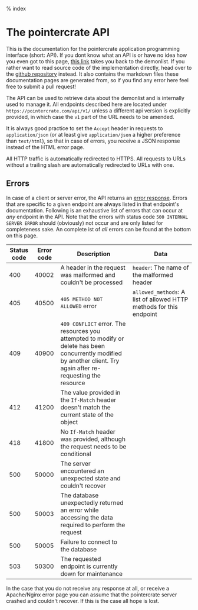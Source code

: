 % index

<div class='panel fade js-scroll-anim' data-anim='fade'>

# The pointercrate API

This is the documentation for the pointercrate application programming interface (short: API). If you dont know what an API is or have no idea how you even got to this page, [this link](/demonlist/) takes you back to the demonlist. If you rather want to read source code of the implementation directly, head over to the [github repository](https://github.com/stadust/pointercrate/) instead. It also contains the markdown files these documentation pages are generated from, so if you find any error here feel free to submit a pull request!

The API can be used to retrieve data about the demonlist and is internally used to manage it.
All endpoints described here are located under `https://pointercrate.com/api/v1/` unless a different api version is explicitly provided,
in which case the `v1` part of the URL needs to be amended.

It is always good practice to set the `Accept` header in requests to `application/json` (or at least give `application/json` a higher preference than `text/html`), so that in case of errors, you receive a JSON response instead of the HTML error page.

All HTTP traffic is automatically redirected to HTTPS. All requests to URLs without a trailing slash are automatically redirected to URLs with one.

## Errors

In case of a client or server error, the API returns an [error response](/documentation/objects/#error). Errors that are specific to a given endpoint are always listed in that endpoint's documentation. Following is an exhaustive list of errors that can occur at _any_ endpoint in the API. Note that the errors with status code `500 INTERNAL SERVER ERROR` should (obviously) not occur and are only listed for completeness sake. An complete ist of _all_ errors can be found at the bottom on this page.

| Status code | Error code | Description                                                                                                                                                        | Data                                                                |
| ----------- | ---------- | ------------------------------------------------------------------------------------------------------------------------------------------------------------------ | ------------------------------------------------------------------- |
| 400         | 40002      | A header in the request was malformed and couldn't be processed                                                                                                    | `header`: The name of the malformed header                          |
| 405         | 40500      | `405 METHOD NOT ALLOWED` error                                                                                                                                     | `allowed_methods`: A list of allowed HTTP methods for this endpoint |
| 409         | 40900      | `409 CONFLICT` error. The resources you attempted to modify or delete has been concurrently modified by another client. Try again after re-requesting the resource |                                                                     |
| 412         | 41200      | The value provided in the `If-Match` header doesn't match the current state of the object                                                                          |                                                                     |
| 418         | 41800      | No `If-Match` header was provided, although the request needs to be conditional                                                                                    |                                                                     |
| 500         | 50000      | The server encountered an unexpected state and couldn't recover                                                                                                    |                                                                     |
| 500         | 50003      | The database unexpectedly returned an error while accessing the data required to perform the request                                                               |                                                                     |
| 500         | 50005      | Failure to connect to the database                                                                                                                                 |                                                                     |
| 503         | 50300      | The requested endpoint is currently down for maintenance                                                                                                           |                                                                     |

In the case that you do not receive any response at all, or receive a Apache/Nginx error page you can assume that the pointercrate server crashed and couldn't recover. If this is the case all hope is lost.

</div>

